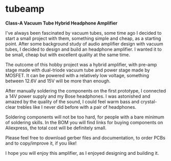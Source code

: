 # tubeamp
**Class-A Vacuum Tube Hybrid Headphone Amplifier**

I've always been fascinated by vacuum tubes, some time ago I decided to start a small project with them, something simple and cheap, as a starting point. After some background study of audio amplifier design with vacuum tubes, I decided to design and build an headphone amplifier. I wanted it to be small, cheap but with excellent quality at the same time.

The outcome of this hobby project was a hybrid amplifier, with pre-amp stage made with dual-triode vacuum tube and power stage made by MOSFET. It can be powered with a relatively low voltage, something between 12.6V and 15V will be more than enough.

After manually soldering the components on the first prototype, I connected a 14V power supply and my Bose headphones. I was astonished and amazed by the quality of the sound, I could feel warm bass and crystal-clear trebles like I never did before with a pair of headphones.

Soldering components will not be too hard, for people with a bare minimum of soldering skills. In the BOM you will find links for buying components on Aliexpress, the total cost will be definitely small.

Please feel free to download gerber files and documentation, to order PCBs and to copy/improve it, if you like!

I hope you will enjoy this amplifier, as I enjoyed designing and building it.
